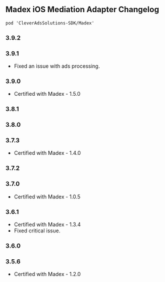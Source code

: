 ## Madex iOS Mediation Adapter Changelog
`pod 'CleverAdsSolutions-SDK/Madex'`

### 3.9.2

### 3.9.1
  - Fixed an issue with ads processing.
  
### 3.9.0
- Certified with Madex - 1.5.0

### 3.8.1

### 3.8.0

### 3.7.3
- Certified with Madex - 1.4.0

### 3.7.2

### 3.7.0
- Certified with Madex - 1.0.5

### 3.6.1
- Certified with Madex - 1.3.4
- Fixed critical issue.

### 3.6.0

### 3.5.6
- Certified with Madex - 1.2.0